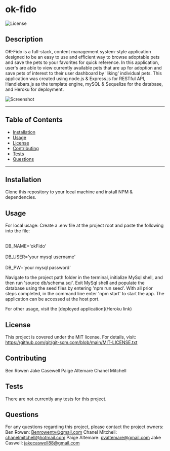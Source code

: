 # ok-fido

  ![License](https://img.shields.io/badge/license-MIT-blue)
  
  ## Description
  OK-Fido is a full-stack, content management system-style application designed to be an easy to use and efficient way to browse adoptable pets and save  the pets to your favorites for quick reference. In this application, user's are able to view currently available pets that are up for adoption and save pets of interest to their user dashboard by 'liking' individual pets. This application was created using node.js & Express.js for RESTful API, Handlebars.js as the template engine, mySQL & Sequelize for the database, and Heroku for deployment.

   ![Screenshot]()

  ***************************************************************
  ## Table of Contents
* [Installation](#installation)
* [Usage](#usage)
* [License](#license)
* [Contributing](#contributing)
* [Tests](#tests)
* [Questions](#questions)
***************************************************************
## Installation
Clone this repository to your local machine and install NPM & dependencies. 

## Usage
For local usage:
Create a .env file at the project root and paste the following into the file: 

<br>DB_NAME='okFido'<br>
<br>DB_USER='your mysql username'<br>
<br>DB_PW='your mysql password'<br>

Navigate to the project path folder in the terminal, initialize MySql shell, and then run 'source db/schema.sql'. Exit MySql shell and populate the database using the seed files by entering 'npm run seed'. With all prior steps completed, in the command line enter 'npm start' to start the app. The application can be accessed at the host port.

For other usage, visit the [deployed application](Heroku link)
  
## License
  This project is covered under the MIT license. 
      For details, visit: https://github.com/git/git-scm.com/blob/main/MIT-LICENSE.txt
  
## Contributing
  Ben Rowen
  Jake Casewell
  Paige Altemare
  Chanel Mitchell

## Tests
  There are not currently any tests for this project.

## Questions
  For any questions regarding this project, please contact the project owners:
  Ben Rowen: Benrowentv@gmail.com
  Chanel Mitchell: chanelmitchell@hotmail.com
  Paige Altemare: pvaltemare@gmail.com
  Jake Caswell: jakecaswell88@gmail.com


